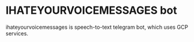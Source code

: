 # IHATEYOURVOICEMESSAGES bot
ihateyourvoicemessages is speech-to-text telegram bot, which uses GCP services.